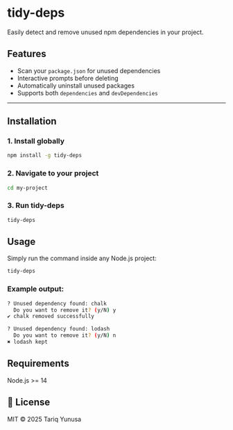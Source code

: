 # tidy-deps

Easily detect and remove unused npm dependencies in your project.

##  Features
- Scan your `package.json` for unused dependencies
- Interactive prompts before deleting
- Automatically uninstall unused packages
- Supports both `dependencies` and `devDependencies`

---

##  Installation

### 1. Install globally
```bash
npm install -g tidy-deps
```
### 2. Navigate to your project
```bash
cd my-project
```

### 3. Run tidy-deps
```bash
tidy-deps
```

## Usage
Simply run the command inside any Node.js project:
```bash
tidy-deps
```

### Example output:
```bash
? Unused dependency found: chalk
  Do you want to remove it? (y/N) y
✔ chalk removed successfully

? Unused dependency found: lodash
  Do you want to remove it? (y/N) n
✖ lodash kept
```

## Requirements
Node.js >= 14

## 📜 License
MIT © 2025 Tariq Yunusa

